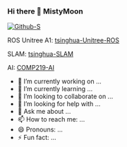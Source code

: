 ### Hi there 👋  MistyMoon

[![Github-S]](https://github.com/MistyMoonR)

[Github]:https://github.com/MistyMoonR "Github"

[Github-S]: https://badgen.net/badge/haha/test/:color?icon=github

ROS Unitree A1: [tsinghua-Unitree-ROS](https://github.com/MistyMoonR/tsinghua-Unitree-ROS)    

SLAM: [tsinghua-SLAM](https://github.com/MistyMoonR/tsinghua-SLAM)

AI: [COMP219-AI](https://github.com/MistyMoonR/COMP219-AI)

- 🔭 I’m currently working on ...
- 🌱 I’m currently learning ...
- 👯 I’m looking to collaborate on ...
- 🤔 I’m looking for help with ...
- 💬 Ask me about ...
- 📫 How to reach me: ...
- 😄 Pronouns: ...
- ⚡ Fun fact: ...

<!--
**MistyMoonR/MistyMoonR** is a ✨ _special_ ✨ repository because its `README.md` (this file) appears on your GitHub profile.

Here are some ideas to get you started:

- 🔭 I’m currently working on ...
- 🌱 I’m currently learning ...
- 👯 I’m looking to collaborate on ...
- 🤔 I’m looking for help with ...
- 💬 Ask me about ...
- 📫 How to reach me: ...
- 😄 Pronouns: ...
- ⚡ Fun fact: ...
-->

[Github-S]: https://badgen.net/badge/Github/MistyMoon/:color?icon=github
